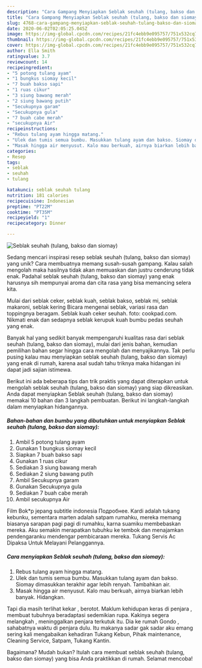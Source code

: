 ```yaml
---
description: "Cara Gampang Menyiapkan Seblak seuhah (tulang, bakso dan siomay), Lezat"
title: "Cara Gampang Menyiapkan Seblak seuhah (tulang, bakso dan siomay), Lezat"
slug: 4768-cara-gampang-menyiapkan-seblak-seuhah-tulang-bakso-dan-siomay-lezat
date: 2020-06-02T02:05:25.045Z
image: https://img-global.cpcdn.com/recipes/21fc4ebb9e095757/751x532cq70/seblak-seuhah-tulang-bakso-dan-siomay-foto-resep-utama.jpg
thumbnail: https://img-global.cpcdn.com/recipes/21fc4ebb9e095757/751x532cq70/seblak-seuhah-tulang-bakso-dan-siomay-foto-resep-utama.jpg
cover: https://img-global.cpcdn.com/recipes/21fc4ebb9e095757/751x532cq70/seblak-seuhah-tulang-bakso-dan-siomay-foto-resep-utama.jpg
author: Ella Smith
ratingvalue: 3.7
reviewcount: 14
recipeingredient:
- "5 potong tulang ayam"
- "1 bungkus siomay kecil"
- "7 buah bakso sapi"
- "1 ruas cikur"
- "3 siung bawang merah"
- "2 siung bawang putih"
- "Secukupnya garam"
- "Secukupnya gula"
- "7 buah cabe merah"
- "secukupnya Air"
recipeinstructions:
- "Rebus tulang ayam hingga matang."
- "Ulek dan tumis semua bumbu. Masukkan tulang ayam dan bakso. Siomay dimasukkan terakhir agar lebih renyah. Tambahkan air."
- "Masak hingga air menyusut. Kalo mau berkuah, airnya biarkan lebih banyak. Hidangkan."
categories:
- Resep
tags:
- seblak
- seuhah
- tulang

katakunci: seblak seuhah tulang 
nutrition: 181 calories
recipecuisine: Indonesian
preptime: "PT22M"
cooktime: "PT35M"
recipeyield: "1"
recipecategory: Dinner

---
```



![Seblak seuhah (tulang, bakso dan siomay)](https://img-global.cpcdn.com/recipes/21fc4ebb9e095757/751x532cq70/seblak-seuhah-tulang-bakso-dan-siomay-foto-resep-utama.jpg)

Sedang mencari inspirasi resep seblak seuhah (tulang, bakso dan siomay) yang unik? Cara membuatnya memang susah-susah gampang. Kalau salah mengolah maka hasilnya tidak akan memuaskan dan justru cenderung tidak enak. Padahal seblak seuhah (tulang, bakso dan siomay) yang enak harusnya sih mempunyai aroma dan cita rasa yang bisa memancing selera kita.

Mulai dari seblak ceker, seblak kuah, seblak bakso, seblak mi, seblak makaroni, seblak kering Bicara mengenai seblak, variasi rasa dan toppingnya beragam. Seblak kuah ceker seuhah. foto: cookpad.com. Nikmati enak dan sedapnya seblak kerupuk kuah bumbu pedas seuhah yang enak.

Banyak hal yang sedikit banyak mempengaruhi kualitas rasa dari seblak seuhah (tulang, bakso dan siomay), mulai dari jenis bahan, kemudian pemilihan bahan segar hingga cara mengolah dan menyajikannya. Tak perlu pusing kalau mau menyiapkan seblak seuhah (tulang, bakso dan siomay) yang enak di rumah, karena asal sudah tahu triknya maka hidangan ini dapat jadi sajian istimewa.


Berikut ini ada beberapa tips dan trik praktis yang dapat diterapkan untuk mengolah seblak seuhah (tulang, bakso dan siomay) yang siap dikreasikan. Anda dapat menyiapkan Seblak seuhah (tulang, bakso dan siomay) memakai 10 bahan dan 3 langkah pembuatan. Berikut ini langkah-langkah dalam menyiapkan hidangannya.

<!--inarticleads1-->

##### Bahan-bahan dan bumbu yang dibutuhkan untuk menyiapkan Seblak seuhah (tulang, bakso dan siomay):

1. Ambil 5 potong tulang ayam
1. Gunakan 1 bungkus siomay kecil
1. Siapkan 7 buah bakso sapi
1. Gunakan 1 ruas cikur
1. Sediakan 3 siung bawang merah
1. Sediakan 2 siung bawang putih
1. Ambil Secukupnya garam
1. Gunakan Secukupnya gula
1. Sediakan 7 buah cabe merah
1. Ambil secukupnya Air


Film Bok*p jepang subtitle indonesia Подробнее. Kardi adalah tukang kebunku, sementara marten adalah satpam rumahku, mereka memang biasanya sarapan pagi pagi di rumahku, karna suamiku membebaskan mereka. Aku semakin merapatkan tubuhku ke tembok dan menajamkan pendengaranku mendengar pembicaraan mereka. Tukang Servis Ac Dipaksa Untuk Melayani Pelanggannya. 

<!--inarticleads2-->

##### Cara menyiapkan Seblak seuhah (tulang, bakso dan siomay):

1. Rebus tulang ayam hingga matang.
1. Ulek dan tumis semua bumbu. Masukkan tulang ayam dan bakso. Siomay dimasukkan terakhir agar lebih renyah. Tambahkan air.
1. Masak hingga air menyusut. Kalo mau berkuah, airnya biarkan lebih banyak. Hidangkan.


Tapi dia masih terlihat kekar , berotot. Maklum kehidupan keras di penjara , membuat tubuhnya beradaptasi sedemikian rupa. Kakinya segera melangkah , meninggalkan penjara terkutuk itu. Dia ke rumah Gondo , sahabatnya waktu di penjara dulu. Itu makanya sadar gak sadar aku emang sering kali mengabaikan kehadiran Tukang Kebun, Pihak maintenance, Cleaning Service, Satpam, Tukang Kantin. 

Bagaimana? Mudah bukan? Itulah cara membuat seblak seuhah (tulang, bakso dan siomay) yang bisa Anda praktikkan di rumah. Selamat mencoba!

